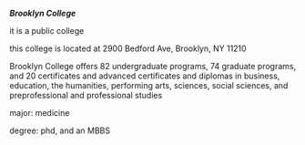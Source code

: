 ***Brooklyn College*** 

it is a public college

this college is located at 2900 Bedford Ave, Brooklyn, NY 11210

Brooklyn College offers 82 undergraduate programs, 74 graduate programs, and 20 certificates and advanced certificates and diplomas in business, education, the humanities, performing arts, sciences, social sciences, and preprofessional and professional studies

major: medicine

degree: phd, and an MBBS
